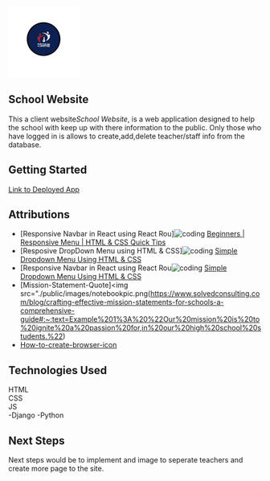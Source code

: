 <img src="main_app/static/images/Blue_and_White_Circle_Surfing_Club_Logo-removebg-preview.png" alt="school logo" width="140"/>

 ## School Website

This a client website*School Website*, is a web application designed to help the school with keep up with there information to the public. Only those who have logged in is allows to create,add,delete teacher/staff info from the database. 

## Getting Started  
[Link to Deployed App](<https://labstocker.netlify.app/>)

## Attributions  
- [Responsive Navbar in React using React Rou]<img src="./public/images/notebookpic.png" alt="coding" width="200"/>
[Beginners | Responsive Menu | HTML & CSS Quick Tips](https://www.youtube.com/watch?v=17l6AOc8s10)
- [Resposive DropDown Menu using HTML & CSS]<img src="./public/images/notebookpic.png" alt="coding" width="200"/>
[Simple Dropdown Menu Using HTML & CSS](https://www.youtube.com/watch?v=dmFC1e_CUAQ)
- [Responsive Navbar in React using React Rou<img src="./public/images/notebookpic.png" alt="coding" width="200"/>
[Simple Dropdown Menu Using HTML & CSS](https://www.youtube.com/watch?v=dmFC1e_CUAQ)
- [Mission-Statement-Quote]<img src="./public/images/notebookpic.png(https://www.solvedconsulting.com/blog/crafting-effective-mission-statements-for-schools-a-comprehensive-guide#:~:text=Example%201%3A%20%22Our%20mission%20is%20to%20ignite%20a%20passion%20for,in%20our%20high%20school%20students.%22)
- [How-to-create-browser-icon](https://stackoverflow.com/questions/6644684/do-you-have-to-include-link-rel-icon-href-favicon-ico-type-image-x-icon)



## Technologies Used  
HTML  
CSS  
JS  
-Django
-Python

## Next Steps  

Next steps would be to implement and image to seperate teachers and create more page to the site.
